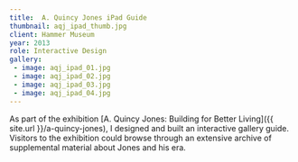 ```yaml
---
title:  A. Quincy Jones iPad Guide
thumbnail: aqj_ipad_thumb.jpg
client: Hammer Museum
year: 2013
role: Interactive Design
gallery:
 - image: aqj_ipad_01.jpg
 - image: aqj_ipad_02.jpg
 - image: aqj_ipad_03.jpg
 - image: aqj_ipad_04.jpg
---
```


As part of the exhibition [A. Quincy Jones: Building for Better Living]({{ site.url }}/a-quincy-jones), I designed and built an interactive gallery guide. Visitors to the exhibition could browse through an extensive archive of supplemental material about Jones and his era.
